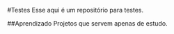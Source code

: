 #Testes
Esse aqui é um repositório para testes.

##Aprendizado
Projetos que servem apenas de estudo.
